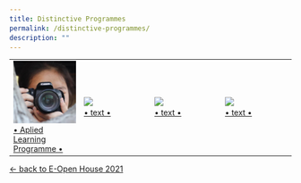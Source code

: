 ```yaml
---
title: Distinctive Programmes
permalink: /distinctive-programmes/
description: ""
---
```

<table>
	<tr>
		<td width="25%">
			<a href="/distinctive-programmes/applied-learning-programme-alp">
				<img src="/images/ALP.jpg"/>
				<br>
				• Aplied Learning Programme •
			</a>
		</td>
		<td width="25%">
			<a href="link">
				<img src="img"/>
				<br>
				• text •
			</a>
		</td>
		<td width="25%">
			<a href="link">
				<img src="img"/>
				<br>
				• text •
			</a>
		</td>
		<td width="25%">
			<a href="link">
				<img src="img"/>
				<br>
				• text •
			</a>
		</td>
	</tr>
</table>

[<- back to E-Open House 2021](/e-open-house-2021)